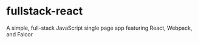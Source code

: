 # fullstack-react
A simple, full-stack JavaScript single page app featuring React, Webpack, and Falcor
